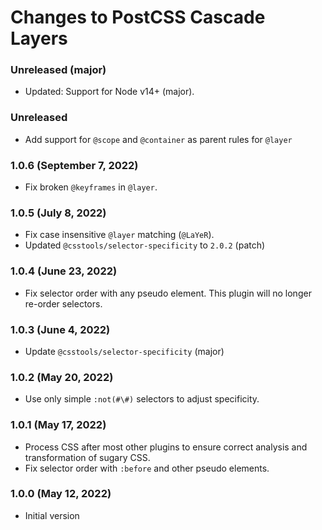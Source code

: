 # Changes to PostCSS Cascade Layers

### Unreleased (major)

- Updated: Support for Node v14+ (major).

### Unreleased

- Add support for `@scope` and `@container` as parent rules for `@layer`

### 1.0.6 (September 7, 2022)

- Fix broken `@keyframes` in `@layer`.

### 1.0.5 (July 8, 2022)

- Fix case insensitive `@layer` matching (`@LaYeR`).
- Updated `@csstools/selector-specificity` to `2.0.2` (patch)

### 1.0.4 (June 23, 2022)

- Fix selector order with any pseudo element. This plugin will no longer re-order selectors.

### 1.0.3 (June 4, 2022)

- Update `@csstools/selector-specificity` (major)

### 1.0.2 (May 20, 2022)

- Use only simple `:not(#\#)` selectors to adjust specificity.

### 1.0.1 (May 17, 2022)

- Process CSS after most other plugins to ensure correct analysis and transformation of sugary CSS.
- Fix selector order with `:before` and other pseudo elements.

### 1.0.0 (May 12, 2022)

- Initial version
